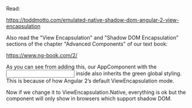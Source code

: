 Read:

https://toddmotto.com/emulated-native-shadow-dom-angular-2-view-encapsulation

Also read the "View Encapsulation" and "Shadow DOM Encapsulation" sections of the chapter "Advanced Components" of our text book:

https://www.ng-book.com/2/

As you can see from adding this, our AppComponent with the <input> inside also inherits the green global styling. 
This is because of how Angular 2’s default ViewEncapsulation mode.

Now if we change it to ViewEncapsulation.Native, everything is ok but the component will only show in browsers which support shadow DOM.